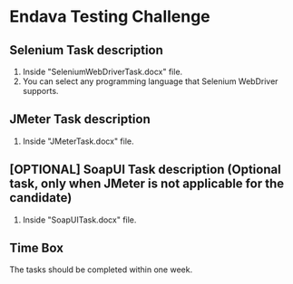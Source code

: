 # Endava Testing Challenge

## Selenium Task description
1) Inside "SeleniumWebDriverTask.docx" file.
2) You can select any programming language that Selenium WebDriver supports.

## JMeter Task description
1) Inside "JMeterTask.docx" file.

## [OPTIONAL] SoapUI Task description (Optional task, only when JMeter is not applicable for the candidate)
1) Inside "SoapUITask.docx" file.


## Time Box 
The tasks should be completed within one week. 
